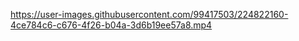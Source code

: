 

https://user-images.githubusercontent.com/99417503/224822160-4ce784c6-c676-4f26-b04a-3d6b19ee57a8.mp4

